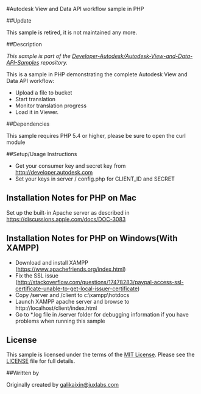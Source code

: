 #Autodesk View and Data API workflow sample in PHP

##Update

This sample is retired, it is not maintained any more. 

##Description

*This sample is part of the [Developer-Autodesk/Autodesk-View-and-Data-API-Samples](https://github.com/Developer-Autodesk/autodesk-view-and-data-api-samples) repository.*

This is a sample in PHP demonstrating the complete Autodesk View and Data API workflow:

* Upload a file to bucket
* Start translation
* Monitor translation progress
* Load it in Viewer. 

##Dependencies

This sample requires PHP 5.4 or higher, please be sure to open the curl module

##Setup/Usage Instructions

* Get your consumer key and secret key from http://developer.autodesk.com
* Set your keys in server / config.php for CLIENT_ID and SECRET

Installation Notes for PHP on Mac
---------------------------------
Set up the built-in Apache server as described in
https://discussions.apple.com/docs/DOC-3083


Installation Notes for PHP on Windows(With XAMPP)
---------------------------------

* Download and install XAMPP (https://www.apachefriends.org/index.html)
* Fix the SSL issue (http://stackoverflow.com/questions/17478283/paypal-access-ssl-certificate-unable-to-get-local-issuer-certificate)
* Copy /server and /client to c:\xampp\hotdocs
* Launch XAMPP apache server and browse to http://localhost/client/index.html
* Go to *.log file in /server folder for debugging information if you have problems when running this sample


## License

This sample is licensed under the terms of the [MIT License](http://opensource.org/licenses/MIT). Please see the [LICENSE](LICENSE) file for full details.

##Written by 

Originally created by galikaixin@iuxlabs.com

